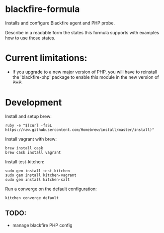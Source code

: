 # blackfire-formula

Installs and configure Blackfire agent and PHP probe.


Describe in a readable form the states this formula supports with examples how to use those states.

Current limitations:
======================

+ If you upgrade to a new major version of PHP, you will have to reinstall the 'blackfire-php' package to enable this module in the new version of PHP.


Development
=====================

Install and setup brew:
```
ruby -e "$(curl -fsSL https://raw.githubusercontent.com/Homebrew/install/master/install)"
```

Install vagrant with brew:
```
brew install cask
brew cask install vagrant
```

Install test-kitchen:
```
sudo gem install test-kitchen
sudo gem install kitchen-vagrant
sudo gem install kitchen-salt
```

Run a converge on the default configuration:
```
kitchen converge default
```


## TODO:

* manage blackfire PHP config
